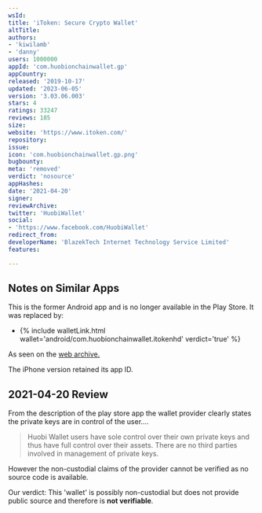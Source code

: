 ```yaml
---
wsId: 
title: 'iToken: Secure Crypto Wallet'
altTitle: 
authors:
- 'kiwilamb'
- 'danny'
users: 1000000
appId: 'com.huobionchainwallet.gp'
appCountry: 
released: '2019-10-17'
updated: '2023-06-05'
version: '3.03.06.003'
stars: 4
ratings: 33247
reviews: 185
size: 
website: 'https://www.itoken.com/'
repository: 
issue: 
icon: 'com.huobionchainwallet.gp.png'
bugbounty: 
meta: 'removed'
verdict: 'nosource'
appHashes: 
date: '2021-04-20'
signer: 
reviewArchive: 
twitter: 'HuobiWallet'
social:
- 'https://www.facebook.com/HuobiWallet'
redirect_from: 
developerName: 'BlazekTech Internet Technology Service Limited'
features: 

---
```


## Notes on Similar Apps

This is the former Android app and is no longer available in the Play Store. It was replaced by:

- {% include walletLink.html wallet='android/com.huobionchainwallet.itokenhd' verdict='true' %}

As seen on the [web archive.](https://web.archive.org/web/20220603173723/https://www.itoken.com/)

The iPhone version retained its app ID.

## 2021-04-20 Review 

From the description of the play store app the wallet provider clearly states the private keys are in control of the user....

> Huobi Wallet users have sole control over their own private keys and thus have full control over their assets. There are no third parties involved in management of private keys.

However the non-custodial claims of the provider cannot be verified as no source code is available.

Our verdict: This 'wallet' is possibly non-custodial but does not provide public source and therefore is **not verifiable**.


